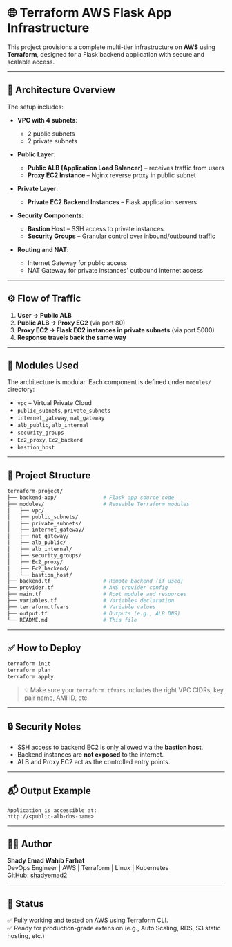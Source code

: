 # 🌐 Terraform AWS Flask App Infrastructure

This project provisions a complete multi-tier infrastructure on **AWS** using **Terraform**, designed for a Flask backend application with secure and scalable access.

---

## 🚀 Architecture Overview

The setup includes:

- **VPC with 4 subnets**:
  - 2 public subnets
  - 2 private subnets

- **Public Layer**:
  - **Public ALB (Application Load Balancer)** – receives traffic from users
  - **Proxy EC2 Instance** – Nginx reverse proxy in public subnet

- **Private Layer**:
  - **Private EC2 Backend Instances** – Flask application servers

- **Security Components**:
  - **Bastion Host** – SSH access to private instances
  - **Security Groups** – Granular control over inbound/outbound traffic

- **Routing and NAT**:
  - Internet Gateway for public access
  - NAT Gateway for private instances' outbound internet access

---

## ⚙️ Flow of Traffic

1. **User → Public ALB**
2. **Public ALB → Proxy EC2** (via port 80)
3. **Proxy EC2 → Flask EC2 instances in private subnets** (via port 5000)
4. **Response travels back the same way**

---

## 🧱 Modules Used

The architecture is modular. Each component is defined under `modules/` directory:

- `vpc` – Virtual Private Cloud
- `public_subnets`, `private_subnets`
- `internet_gateway`, `nat_gateway`
- `alb_public`, `alb_internal`
- `security_groups`
- `Ec2_proxy`, `Ec2_backend`
- `bastion_host`

---

## 📂 Project Structure

```bash
terraform-project/
├── backend-app/               # Flask app source code
├── modules/                   # Reusable Terraform modules
│   ├── vpc/
│   ├── public_subnets/
│   ├── private_subnets/
│   ├── internet_gateway/
│   ├── nat_gateway/
│   ├── alb_public/
│   ├── alb_internal/
│   ├── security_groups/
│   ├── Ec2_proxy/
│   ├── Ec2_backend/
│   └── bastion_host/
├── backend.tf                 # Remote backend (if used)
├── provider.tf                # AWS provider config
├── main.tf                    # Root module and resources
├── variables.tf               # Variables declaration
├── terraform.tfvars           # Variable values
├── output.tf                  # Outputs (e.g., ALB DNS)
└── README.md                  # This file
```

---

## ✅ How to Deploy

```bash
terraform init
terraform plan
terraform apply
```

> 💡 Make sure your `terraform.tfvars` includes the right VPC CIDRs, key pair name, AMI ID, etc.

---

## 🔒 Security Notes

- SSH access to backend EC2 is only allowed via the **bastion host**.
- Backend instances are **not exposed** to the internet.
- ALB and Proxy EC2 act as the controlled entry points.

---

## 📬 Output Example

```text
Application is accessible at:
http://<public-alb-dns-name>
```

---

## 🧑‍💻 Author

**Shady Emad Wahib Farhat**  
DevOps Engineer | AWS | Terraform | Linux | Kubernetes  
GitHub: [shadyemad2](https://github.com/shadyemad2)

---

## 🏁 Status

✅ Fully working and tested on AWS using Terraform CLI.  
✅ Ready for production-grade extension (e.g., Auto Scaling, RDS, S3 static hosting, etc.)


